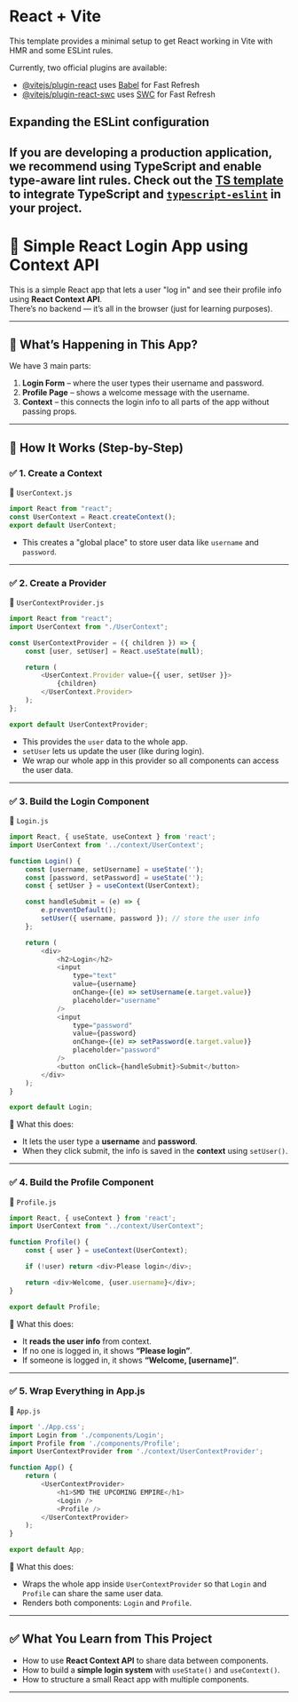 # React + Vite

This template provides a minimal setup to get React working in Vite with HMR and some ESLint rules.

Currently, two official plugins are available:

- [@vitejs/plugin-react](https://github.com/vitejs/vite-plugin-react/blob/main/packages/plugin-react/README.md) uses [Babel](https://babeljs.io/) for Fast Refresh
- [@vitejs/plugin-react-swc](https://github.com/vitejs/vite-plugin-react-swc) uses [SWC](https://swc.rs/) for Fast Refresh

## Expanding the ESLint configuration

If you are developing a production application, we recommend using TypeScript and enable type-aware lint rules. Check out the [TS template](https://github.com/vitejs/vite/tree/main/packages/create-vite/template-react-ts) to integrate TypeScript and [`typescript-eslint`](https://typescript-eslint.io) in your project.
---

# 👋 Simple React Login App using Context API

This is a simple React app that lets a user "log in" and see their profile info using **React Context API**.  
There’s no backend — it’s all in the browser (just for learning purposes).

---

## 🧠 What’s Happening in This App?

We have 3 main parts:

1. **Login Form** – where the user types their username and password.
2. **Profile Page** – shows a welcome message with the username.
3. **Context** – this connects the login info to all parts of the app without passing props.

---

## 🔨 How It Works (Step-by-Step)

### ✅ 1. Create a Context
📄 `UserContext.js`

```js
import React from "react";
const UserContext = React.createContext();
export default UserContext;
```

- This creates a "global place" to store user data like `username` and `password`.

---

### ✅ 2. Create a Provider
📄 `UserContextProvider.js`

```js
import React from "react";
import UserContext from "./UserContext";

const UserContextProvider = ({ children }) => {
    const [user, setUser] = React.useState(null);

    return (
        <UserContext.Provider value={{ user, setUser }}>
            {children}
        </UserContext.Provider>
    );
};

export default UserContextProvider;
```

- This provides the `user` data to the whole app.
- `setUser` lets us update the user (like during login).
- We wrap our whole app in this provider so all components can access the user data.

---

### ✅ 3. Build the Login Component
📄 `Login.js`

```js
import React, { useState, useContext } from 'react';
import UserContext from '../context/UserContext';

function Login() {
    const [username, setUsername] = useState('');
    const [password, setPassword] = useState('');
    const { setUser } = useContext(UserContext);

    const handleSubmit = (e) => {
        e.preventDefault();
        setUser({ username, password }); // store the user info
    };

    return (
        <div>
            <h2>Login</h2>
            <input
                type="text"
                value={username}
                onChange={(e) => setUsername(e.target.value)}
                placeholder="username"
            />
            <input
                type="password"
                value={password}
                onChange={(e) => setPassword(e.target.value)}
                placeholder="password"
            />
            <button onClick={handleSubmit}>Submit</button>
        </div>
    );
}

export default Login;
```

🧾 What this does:

- It lets the user type a **username** and **password**.
- When they click submit, the info is saved in the **context** using `setUser()`.

---

### ✅ 4. Build the Profile Component
📄 `Profile.js`

```js
import React, { useContext } from 'react';
import UserContext from "../context/UserContext";

function Profile() {
    const { user } = useContext(UserContext);

    if (!user) return <div>Please login</div>;

    return <div>Welcome, {user.username}</div>;
}

export default Profile;
```

🧾 What this does:

- It **reads the user info** from context.
- If no one is logged in, it shows **“Please login”**.
- If someone is logged in, it shows **“Welcome, [username]”**.

---

### ✅ 5. Wrap Everything in App.js
📄 `App.js`

```js
import './App.css';
import Login from './components/Login';
import Profile from './components/Profile';
import UserContextProvider from './context/UserContextProvider';

function App() {
    return (
        <UserContextProvider>
            <h1>SMD THE UPCOMING EMPIRE</h1>
            <Login />
            <Profile />
        </UserContextProvider>
    );
}

export default App;
```

🧾 What this does:

- Wraps the whole app inside `UserContextProvider` so that `Login` and `Profile` can share the same user data.
- Renders both components: `Login` and `Profile`.

---

## ✅ What You Learn from This Project

- How to use **React Context API** to share data between components.
- How to build a **simple login system** with `useState()` and `useContext()`.
- How to structure a small React app with multiple components.

---




